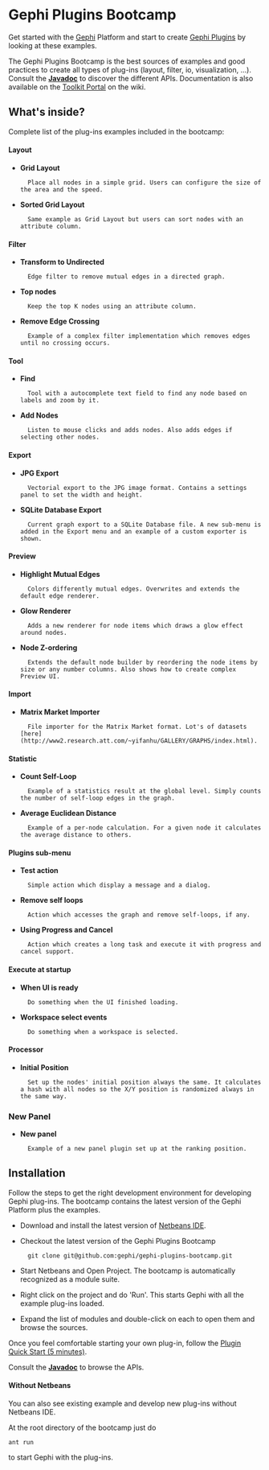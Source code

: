 # Gephi Plugins Bootcamp

Get started with the [Gephi](http://gephi.org) Platform and start to create [Gephi Plugins](http://gephi.org/plugins) by looking at these examples.

The Gephi Plugins Bootcamp is the best sources of examples and good practices to create all types of plug-ins (layout, filter, io, visualization, ...). Consult the [**Javadoc**](http://gephi.org/docs) to discover the different APIs. Documentation is also available on the [Toolkit Portal](https://wiki.gephi.org/index.php/Plugins_portal) on the wiki.

## What's inside?

Complete list of the plug-ins examples included in the bootcamp:

#### Layout

- **Grid Layout**

        Place all nodes in a simple grid. Users can configure the size of the area and the speed.

- **Sorted Grid Layout** 

        Same example as Grid Layout but users can sort nodes with an attribute column.

#### Filter

- **Transform to Undirected** 

        Edge filter to remove mutual edges in a directed graph.

- **Top nodes** 

        Keep the top K nodes using an attribute column.

- **Remove Edge Crossing** 

        Example of a complex filter implementation which removes edges until no crossing occurs.

#### Tool

- **Find** 

        Tool with a autocomplete text field to find any node based on labels and zoom by it.

- **Add Nodes** 

        Listen to mouse clicks and adds nodes. Also adds edges if selecting other nodes.

#### Export

- **JPG Export** 

        Vectorial export to the JPG image format. Contains a settings panel to set the width and height.

- **SQLite Database Export** 

        Current graph export to a SQLite Database file. A new sub-menu is added in the Export menu and an example of a custom exporter is shown.

#### Preview

- **Highlight Mutual Edges** 

        Colors differently mutual edges. Overwrites and extends the default edge renderer.

- **Glow Renderer** 

        Adds a new renderer for node items which draws a glow effect around nodes.

- **Node Z-ordering** 

        Extends the default node builder by reordering the node items by size or any number columns. Also shows how to create complex Preview UI.

#### Import

- **Matrix Market Importer** 

        File importer for the Matrix Market format. Lot's of datasets [here](http://www2.research.att.com/~yifanhu/GALLERY/GRAPHS/index.html).

#### Statistic

- **Count Self-Loop** 

        Example of a statistics result at the global level. Simply counts the number of self-loop edges in the graph.

- **Average Euclidean Distance** 

        Example of a per-node calculation. For a given node it calculates the average distance to others.

#### Plugins sub-menu

- **Test action** 

        Simple action which display a message and a dialog.

- **Remove self loops** 

        Action which accesses the graph and remove self-loops, if any.

- **Using Progress and Cancel** 

        Action which creates a long task and execute it with progress and cancel support.

#### Execute at startup

- **When UI is ready** 

        Do something when the UI finished loading.

- **Workspace select events** 

        Do something when a workspace is selected.

#### Processor

- **Initial Position** 

        Set up the nodes' initial position always the same. It calculates a hash with all nodes so the X/Y position is randomized always in the same way.


### New Panel

- **New panel** 

        Example of a new panel plugin set up at the ranking position.


## Installation

Follow the steps to get the right development environment for developing Gephi plug-ins. The bootcamp contains the latest version of the Gephi Platform plus the examples. 

- Download and install the latest version of [Netbeans IDE](http://netbeans.org).
- Checkout the latest version of the Gephi Plugins Bootcamp

        git clone git@github.com:gephi/gephi-plugins-bootcamp.git

- Start Netbeans and Open Project. The bootcamp is automatically recognized as a module suite.
- Right click on the project and do 'Run'. This starts Gephi with all the example plug-ins loaded.
- Expand the list of modules and double-click on each to open them and browse the sources.

Once you feel comfortable starting your own plug-in, follow the [Plugin Quick Start (5 minutes)](http://wiki.gephi.org/index.php/Plugin_Quick_Start_(5_minutes)).

Consult the [**Javadoc**](http://gephi.org/docs) to browse the APIs.

#### Without Netbeans

You can also see existing example and develop new plug-ins without Netbeans IDE.

At the root directory of the bootcamp just do

    ant run

to start Gephi with the plug-ins.




